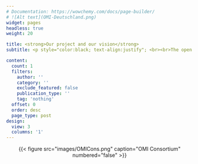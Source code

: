 ```yaml
---
# Documentation: https://wowchemy.com/docs/page-builder/
# ![Alt text](OMI-Deutschland.png)
widget: pages
headless: true
weight: 20

title: <strong>Our project and our vision</strong>
subtitle: <p style="color:black; text-align:justify"; <br><br>The open medical inference (OMI) methods platform will enable the discovery and use of remote AI services. OMI will specify open protocols and data formats for the semantically interoperable peer-to-peer exchange of multimodal healthcare data and remote AI inference. We will establish an initial selection of services, focusing on image-based multimodal AI models. <br><br>OMI’s open protocol for data exchange will build on the data sharing common framework across Medical Informatics Initaitive (<a href="https://www.medizininformatik-initiative.de/en/start">MII</a>) consortia. To maximize interoperability, we will actively participate in the MII WG Interoperability (WG IOP), specifically in the development of the specification and implementation guideline for the medical imaging extension module of the MII core data set. With OMI, we will establish a link between FHIR and DICOM via FHIR endpoint definitions of DICOMwebTM-capable DICOM nodes. <br><br>OMI will provide a generic open-source gateway component that enables RESTful access to legacy PACS at all partner DICs via a subset of the DICOMwebTM API specification. OMI components include a gateway server to connect AI services to the MII DSF, a client to enable DICs and data management service providers to access OMI gateway servers, and a service registry to discover and check the status of connected AI services. <br><br>We will ensure the seamless integration of OMI with the MII by a) integrating existing MII structures and concepts b) using local MII data integration center components (e.g. pseudonymization services and consent management) and c) using open standards while focusing on simple, modern, and common technologies such as REST, TLS, FHIR, and DICOMwebTM. This design will keep entry-barriers at a minimum. Our project partners will establish a network of service recipients and service providers in the final project phase. We will test the functionality, security, and usability of the OMI specification and reference architecture. <br><br>OMI is one of the MII use cases in the extension phase and is funded by the German Federal Ministry of Education and Research (<a href="https://www.bmbf.de/bmbf/en/home/home_node.html">BMBF</a>) with more than 8 million euros from 01.07.2023 to 30.06.2027. In this cross-consortium project OMI, 16 partners from  the four medical informatics consortia <a href="https://difuture.de">DIFUTURE</a>, <a href="https://www.smith.care/en/">SMITH</a>, <a href="https://www.highmed.org/en/home">HiGHmed</a> and <a href="https://www.miracum.org/en/">MIRACUM</a> are working together to establish a network of users and providers of AI models to simplify the use of artificial intelligence in performing time-consuming and repetitive tasks in medicine. The project is coordinated by the University Medical Center Essen.</p>

content:
  count: 1
  filters:
    author: ''
    category: ''
    exclude_featured: false
    publication_type: ''
    tag: 'nothing'
  offset: 0
  order: desc
  page_type: post
design:
  view: 3
  columns: '1'
---
```

<center>{{< figure src="images/OMICons.png" caption="OMI Consortium" numbered="false" >}}</center>


